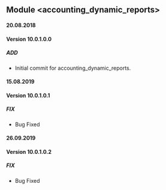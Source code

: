 ## Module <accounting_dynamic_reports>

#### 20.08.2018
#### Version 10.0.1.0.0
##### ADD
- Initial commit for accounting_dynamic_reports.

#### 15.08.2019
#### Version 10.0.1.0.1
##### FIX
- Bug Fixed

#### 26.09.2019
#### Version 10.0.1.0.2
##### FIX
- Bug Fixed
